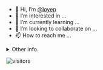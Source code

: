 - 👋 Hi, I’m [@loyep](https://github.com/loyep)
- 👀 I’m interested in ...
- 🌱 I’m currently learning ...
- 💞️ I’m looking to collaborate on ...
- 📫 How to reach me ...

<details>
  <summary>Other info.</summary>
  <br>

<!--START_SECTION:waka-->

```txt
TypeScript   4 hrs 43 mins   ██████████████▓░░░░░░░░░░   58.02 %
JavaScript   1 hr 36 mins    █████░░░░░░░░░░░░░░░░░░░░   19.72 %
JSON         43 mins         ██▒░░░░░░░░░░░░░░░░░░░░░░   08.97 %
Bash         26 mins         █▒░░░░░░░░░░░░░░░░░░░░░░░   05.34 %
Docker       17 mins         █░░░░░░░░░░░░░░░░░░░░░░░░   03.62 %
```

<!--END_SECTION:waka-->

</details>

![visitors](https://visitor-badge.glitch.me/badge?page_id=loyep.loyep)
